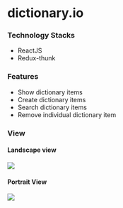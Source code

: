# dictionary.io

### Technology Stacks
- ReactJS
- Redux-thunk

### Features
- Show dictionary items
- Create dictionary items
- Search dictionary items
- Remove individual dictionary item

### View
#### Landscape view
<img src="s3://portfolioreadme/스크린샷 2022-02-16 오후 12.24.30.png"/>

#### Portrait View
<img src="s3://portfolioreadme/스크린샷 2022-02-16 오후 12.24.51.png"/>